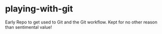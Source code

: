 # playing-with-git
Early Repo to get used to Git and the Git workflow. Kept for no other reason than sentimental value!
